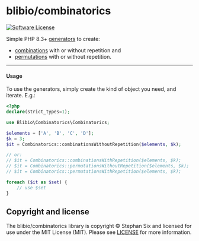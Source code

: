 # blibio/combinatorics

[![Software License][badge-license]][license]

Simple PHP 8.3+ [generators][] to create:

- [combinations][] with or without repetition and 
- [permutations][] with or without repetition.

---

#### Usage

To use the generators, simply create the kind of object you need, and iterate. E.g.:

````php
<?php
declare(strict_types=1);

use Blibio\Combinatorics\Combinatorics;

$elements = ['A', 'B', 'C', 'D'];
$k = 3;
$it = Combinatorics::combinationsWithoutRepetition($elements, $k);

// or:
// $it = Combinatorics::combinationsWithRepetition($elements, $k);
// $it = Combinatorics::permutationsWithoutRepetition($elements, $k);
// $it = Combinatorics::permutationsWithRepetition($elements, $k);

foreach ($it as $set) {
    // use $set
}
````

## Copyright and license

The blibio/combinatorics library is copyright © Stephan Six and licensed for use under the MIT License (MIT). Please see [LICENSE][] for more information.

[generators]: https://php.net/manual/language.generators.overview.php
[combinations]: https://en.wikipedia.org/wiki/Combination
[permutations]: https://en.wikipedia.org/wiki/Permutation
[badge-license]: https://img.shields.io/badge/license-MIT-brightgreen.svg?style=flat-square
[license]: https://github.com/blibio/combinatorics/blob/main/LICENSE